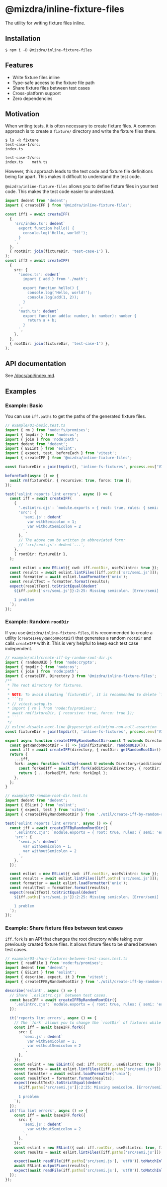 # @mizdra/inline-fixture-files

The utility for writing fixture files inline.

## Installation

```console
$ npm i -D @mizdra/inline-fixture-files
```

## Features

- Write fixture files inline
- Type-safe access to the fixture file path
- Share fixture files between test cases
- Cross-platform support
- Zero dependencies

## Motivation

When writing tests, it is often necessary to create fixture files. A common approach is to create a `fixture/` directory and write the fixture files there.

```console
$ ls -R fixture
test-case-1/src:
index.ts

test-case-2/src:
index.ts    math.ts
```

However, this approach leads to the test code and fixture file definitions being far apart. This makes it difficult to understand the test code.

`@mizdra/inline-fixture-files` allows you to define fixture files in your test code. This makes the test code easier to understand.

```ts
import dedent from 'dedent';
import { createIFF } from '@mizdra/inline-fixture-files';

const iff1 = await createIFF(
  {
    'src/index.ts': dedent`
      export function hello() {
        console.log('Hello, world!');
      }
    `,
  },
  { rootDir: join(fixtureDir, 'test-case-1') },
);
const iff2 = await createIFF(
  {
    src: {
      'index.ts': dedent`
        import { add } from './math';

        export function hello() {
          console.log('Hello, world!');
          console.log(add(1, 2));
        }
      `,
      'math.ts': dedent`
        export function add(a: number, b: number): number {
          return a + b;
        }
      `,
    },
  },
  { rootDir: join(fixtureDir, 'test-case-1') },
);
```

## API documentation

See [/docs/api/index.md](/docs/api/index.md).

## Examples

### Example: Basic

You can use `iff.paths` to get the paths of the generated fixture files.

```ts
// example/01-basic.test.ts
import { rm } from 'node:fs/promises';
import { tmpdir } from 'node:os';
import { join } from 'node:path';
import dedent from 'dedent';
import { ESLint } from 'eslint';
import { expect, test, beforeEach } from 'vitest';
import { createIFF } from '@mizdra/inline-fixture-files';

const fixtureDir = join(tmpdir(), 'inline-fs-fixtures', process.env['VITEST_POOL_ID']!);

beforeEach(async () => {
  await rm(fixtureDir, { recursive: true, force: true });
});

test('eslint reports lint errors', async () => {
  const iff = await createIFF(
    {
      '.eslintrc.cjs': `module.exports = { root: true, rules: { semi: 'error' } };`,
      'src': {
        'semi.js': dedent`
          var withSemicolon = 1;
          var withoutSemicolon = 2
        `,
      },
      // The above can be written in abbreviated form:
      // 'src/semi.js': dedent`...`,
    },
    { rootDir: fixtureDir },
  );

  const eslint = new ESLint({ cwd: iff.rootDir, useEslintrc: true });
  const results = await eslint.lintFiles([iff.paths['src/semi.js']]);
  const formatter = await eslint.loadFormatter('unix');
  const resultText = formatter.format(results);
  expect(resultText).toStrictEqual(dedent`
    ${iff.paths['src/semi.js']}:2:25: Missing semicolon. [Error/semi]

    1 problem
  `);
});
```

### Example: Random `roodDir`

If you use `@mizdra/inline-fixture-files`, it is recommended to create a utility (`createIFFByRandomRootDir`) that generates a random `rootDir` and calls `createIFF` with it. This is very helpful to keep each test case independent.

````ts
// example/util/create-iff-by-random-root-dir.js
import { randomUUID } from 'node:crypto';
import { tmpdir } from 'node:os';
import { join } from 'node:path';
import { createIFF, Directory } from '@mizdra/inline-fixture-files';
/**
 * The root directory for fixtures.
 *
 * NOTE: To avoid bloating `fixtureDir`, it is recommended to delete `fixtureDir` at the beginning of the test.
 * ```ts
 * // vitest.setup.ts
 * import { rm } from 'node:fs/promises';
 * await rm(fixtureDir, { recursive: true, force: true });
 * ```
 */
// eslint-disable-next-line @typescript-eslint/no-non-null-assertion
const fixtureDir = join(tmpdir(), 'inline-fs-fixtures', process.env['VITEST_POOL_ID']!);

export async function createIFFByRandomRootDir<const T extends Directory>(directory: T) {
  const getRandomRootDir = () => join(fixtureDir, randomUUID());
  const iff = await createIFF(directory, { rootDir: getRandomRootDir() });
  return {
    ...iff,
    fork: async function forkImpl<const U extends Directory>(additionalDirectory: U) {
      const forkedIff = await iff.fork(additionalDirectory, { rootDir: getRandomRootDir() });
      return { ...forkedIff, fork: forkImpl };
    },
  };
}
````

```ts
// example/02-random-root-dir.test.ts
import dedent from 'dedent';
import { ESLint } from 'eslint';
import { expect, test } from 'vitest';
import { createIFFByRandomRootDir } from './util/create-iff-by-random-root-dir.js';

test('eslint reports lint errors', async () => {
  const iff = await createIFFByRandomRootDir({
    '.eslintrc.cjs': `module.exports = { root: true, rules: { semi: 'error' } };`,
    'src': {
      'semi.js': dedent`
        var withSemicolon = 1;
        var withoutSemicolon = 2
      `,
    },
  });

  const eslint = new ESLint({ cwd: iff.rootDir, useEslintrc: true });
  const results = await eslint.lintFiles([iff.paths['src/semi.js']]);
  const formatter = await eslint.loadFormatter('unix');
  const resultText = formatter.format(results);
  expect(resultText).toStrictEqual(dedent`
    ${iff.paths['src/semi.js']}:2:25: Missing semicolon. [Error/semi]

    1 problem
  `);
});
```

### Example: Share fixture files between test cases

`iff.fork` is an API that changes the root directory while taking over previously created fixture files. It allows fixture files to be shared between test cases.

```ts
// example/03-share-fixtures-between-test-cases.test.ts
import { readFile } from 'node:fs/promises';
import dedent from 'dedent';
import { ESLint } from 'eslint';
import { describe, expect, it } from 'vitest';
import { createIFFByRandomRootDir } from './util/create-iff-by-random-root-dir.js';

describe('eslint', async () => {
  // Share `.eslintrc.cjs` between test cases.
  const baseIFF = await createIFFByRandomRootDir({
    '.eslintrc.cjs': `module.exports = { root: true, rules: { semi: 'error' } };`,
  });

  it('reports lint errors', async () => {
    // The `fork` allows you to change the `rootDir` of fixtures while inheriting the fixtures from `baseIFF`.
    const iff = await baseIFF.fork({
      src: {
        'semi.js': dedent`
          var withSemicolon = 1;
          var withoutSemicolon = 2
        `,
      },
    });
    const eslint = new ESLint({ cwd: iff.rootDir, useEslintrc: true });
    const results = await eslint.lintFiles([iff.paths['src/semi.js']]);
    const formatter = await eslint.loadFormatter('unix');
    const resultText = formatter.format(results);
    expect(resultText).toStrictEqual(dedent`
      ${iff.paths['src/semi.js']}:2:25: Missing semicolon. [Error/semi]
  
      1 problem
    `);
  });
  it('fix lint errors', async () => {
    const iff = await baseIFF.fork({
      src: {
        'semi.js': dedent`
          var withoutSemicolon = 2
        `,
      },
    });
    const eslint = new ESLint({ cwd: iff.rootDir, useEslintrc: true, fix: true });
    const results = await eslint.lintFiles([iff.paths['src/semi.js']]);

    expect(await readFile(iff.paths['src/semi.js'], 'utf8')).toMatchInlineSnapshot('"var withoutSemicolon = 2"');
    await ESLint.outputFixes(results);
    expect(await readFile(iff.paths['src/semi.js'], 'utf8')).toMatchInlineSnapshot('"var withoutSemicolon = 2;"');
  });
});
```
